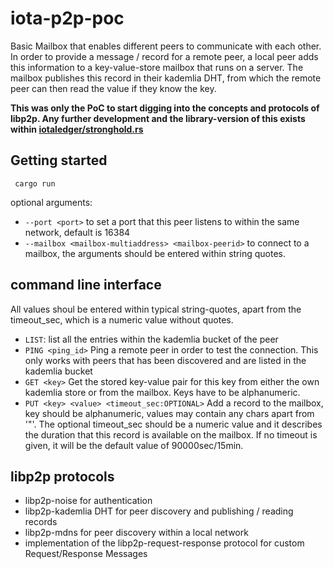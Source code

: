 # iota-p2p-poc

Basic Mailbox that enables different peers to communicate with each other.
In order to provide a message / record for a remote peer, a local peer adds this information to a key-value-store mailbox that runs on a server. The mailbox publishes this record in their kademlia DHT, from which the remote peer can then read the value if they know the key.

**This was only the PoC to start digging into the concepts and protocols of libp2p. Any further development and the library-version of this exists within [iotaledger/stronghold.rs](https://github.com/iotaledger/stronghold.rs/tree/feat-p2p)**

## Getting started

` cargo run`

optional arguments: 
- `--port <port>` to set a port that this peer listens to within the same network, default is 16384
- `--mailbox <mailbox-multiaddress> <mailbox-peerid>` to connect to a mailbox, the arguments should be entered within string quotes.

## command line interface

All values shoul be entered within typical string-quotes, apart from the timeout_sec, which is a numeric value without quotes.
- `LIST`: list all the entries within the kademlia bucket of the peer
- `PING <ping_id>` Ping a remote peer in order to test the connection. This only works with peers that has been discovered and are listed in the kademlia bucket
- `GET <key>` Get the stored key-value pair for this key from either the own kademlia store or from the mailbox. Keys have to be alphanumeric.
- `PUT <key> <value> <timeout_sec:OPTIONAL>` Add a record to the mailbox, key should be alphanumeric, values may contain any chars apart from '"'. The optional timeout_sec should be a numeric value and it describes the duration that this record is available on the mailbox. If no timeout is given, it will be the default value of 90000sec/15min.

## libp2p protocols

- libp2p-noise for authentication
- libp2p-kademlia DHT for peer discovery and publishing / reading records
- libp2p-mdns for peer discovery within a local network
- implementation of the libp2p-request-response protocol for custom Request/Response Messages


